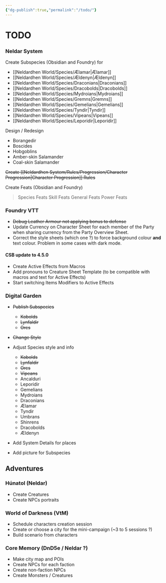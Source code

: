 ```yaml
---
{"dg-publish":true,"permalink":"/todo/"}
---
```


# TODO

### Neldar System
Create Subspecies (Obsidian and Foundry) for
- [[Neldardhen World/Species/Ælamar\|Ælamar]]
- [[Neldardhen World/Species/Ældenyn\|Ældenyn]]
- [[Neldardhen World/Species/Draconians\|Draconians]]
- [[Neldardhen World/Species/Dracobolds\|Dracobolds]]
- [[Neldardhen World/Species/Mydroians\|Mydroians]]
- [[Neldardhen World/Species/Gremns\|Gremns]]
- [[Neldardhen World/Species/Gemelians\|Gemelians]]
- [[Neldardhen World/Species/Tyndir\|Tyndir]]
- [[Neldardhen World/Species/Vipeans\|Vipeans]]
-  [[Neldardhen World/Species/Leporidir\|Leporidir]]

Design / Redesign
- Borangedir
- Boscides
- Hobgoblins
- Amber-skin Salamander
- Coal-skin Salamander

~~Create [[Neldardhen System/Rules/Progression/Character Progression\|Character Progression]] Rules~~ 

Create Feats (Obsidian and Foundry)
> Species Feats
> Skill Feats
> General Feats
> Power Feats

### Foundry VTT
- ~~Debug Leather Armour not applying bonus to defense~~
- Update Currency on Character Sheet for each member of the Party when sharing currency from the Party Overview Sheet.
- Correct the style sheets (which one ?) to force background colour **and** text colour. Problem in some cases with dark mode.
#### CSB update to 4.5.0
- Create Active Effects from Macros
- Add pronouns to Creature Sheet Template (to be compatible with macros and text for Active Effects)
- Start switching Items Modifiers to Active Effects

### Digital Garden
- ~~Publish Subspecies~~
	- ~~Kobolds~~
	- ~~Lynfaldir~~
	- ~~Orcs~~
	
- ~~Change Style~~
- Adjust Species style and info
	- ~~Kobolds~~
	- ~~Lynfaldir~~
	- ~~Orcs~~
	- ~~Vipeans~~
	- Ancalduri
	- Leporidir
	- Gemelians
	- Mydroians
	- Draconians
	- Ælamar
	- Tyndir
	- Umbrans
	- Shinrens
	- Dracobolds
	- Ældenyn
- Add System Details for places 
- Add picture for Subspecies
## Adventures
### Húnatol (Neldar)
- Create Creatures
- Create NPCs portraits

### World of Darkness (VtM)
- Schedule characters creation session
- Create or choose a city for the mini-campaign (~3 to 5 sessions ?)
- Build scenario from characters
### Core Memory (DnD5e / Neldar ?)
- Make city map and POIs
- Create NPCs for each faction
- Create non-faction NPCs
- Create Monsters / Creatures